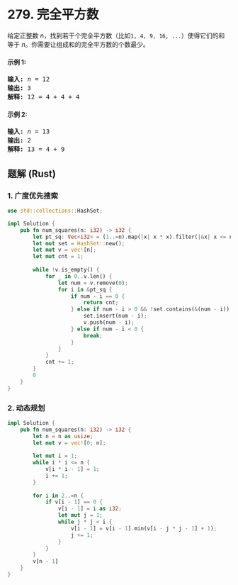 # 279. 完全平方数
给定正整数 *n*，找到若干个完全平方数（比如```1, 4, 9, 16, ...```）使得它们的和等于 *n*。你需要让组成和的完全平方数的个数最少。

#### 示例 1:
<pre>
<strong>输入:</strong> <em>n</em> = 12
<strong>输出:</strong> 3
<strong>解释:</strong> 12 = 4 + 4 + 4
</pre>

#### 示例 2:
<pre>
<strong>输入:</strong> <em>n</em> = 13
<strong>输出:</strong> 2
<strong>解释:</strong> 13 = 4 + 9
</pre>

## 题解 (Rust)

### 1. 广度优先搜索
```Rust
use std::collections::HashSet;

impl Solution {
    pub fn num_squares(n: i32) -> i32 {
        let pt_sq: Vec<i32> = (1..=n).map(|x| x * x).filter(|&x| x <= n).collect();
        let mut set = HashSet::new();
        let mut v = vec![n];
        let mut cnt = 1;
 
        while !v.is_empty() {
            for _ in 0..v.len() {
                let num = v.remove(0);
                for i in &pt_sq {
                    if num - i == 0 {
                        return cnt;
                    } else if num - i > 0 && !set.contains(&(num - i)) {
                        set.insert(num - i);
                        v.push(num - i);
                    } else if num - i < 0 {
                        break;
                    }
                }
            }
            cnt += 1;
        }
        0
    }
}
```

### 2. 动态规划
```Rust
impl Solution {
    pub fn num_squares(n: i32) -> i32 {
        let n = n as usize;
        let mut v = vec![0; n];
 
        let mut i = 1;
        while i * i <= n {
            v[i * i - 1] = 1;
            i += 1;
        }
 
        for i in 2..=n {
            if v[i - 1] == 0 {
                v[i - 1] = i as i32;
                let mut j = 1;
                while j * j < i {
                    v[i - 1] = v[i - 1].min(v[i - j * j - 1] + 1);
                    j += 1;
                }
            }
        }
        v[n - 1]
    }
}
```
